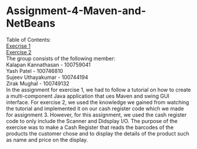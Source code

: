 # Assignment-4-Maven-and-NetBeans

Table of Contents:    
[Execrise 1](https://github.com/yash-patel268/Assignment-4-Maven-and-NetBeans/tree/master/Execrise%201/MyCompanyProject)  
[Exercise 2](https://github.com/yash-patel268/Assignment-4-Maven-and-NetBeans/tree/master/Execrise%202/sofe3650-assignment4)    
The group consists of the following member:  
Kalapan Kannathasan - 100759041  
Yash Patel - 100746810  
Sujeev Uthayakumar - 100744194  
Zirak Mughal - 100749132    
In the assignment for exercise 1, we had to follow a tutorial on how to create a multi-component Java application that ues Maven and swing GUI interface.
For exercise 2, we used the knowledge we gained from watching the tutorial and implemented it on our cash register code which we made for assignment 3. However, for this assignment, we used the cash register code to only include the Scanner and Didsplay I/O.
The purpose of the exercise was to make a Cash Register that reads the barcodes of the products the customer chose and to display the details of the product such as name and price on the display.
